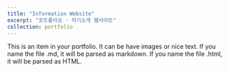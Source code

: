 ```yaml
---
title: "Information Website"
excerpt: "포트폴리오 · 자기소개 웹사이트"
collection: portfolio
---
```


This is an item in your portfolio. It can be have images or nice text. If you name the file .md, it will be parsed as markdown. If you name the file .html, it will be parsed as HTML.
